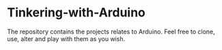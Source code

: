 # Tinkering-with-Arduino
The repository contains the projects relates to Arduino. Feel free to clone, use, alter and play with them as you wish.
